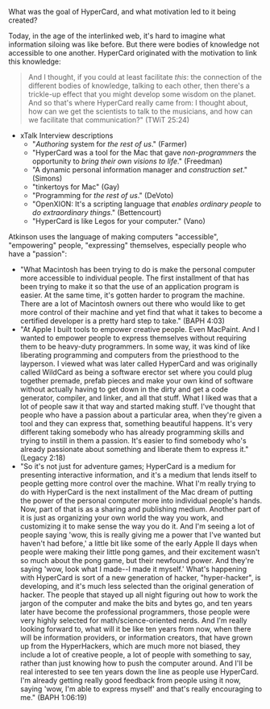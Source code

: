 What was the goal of HyperCard, and what motivation led to it being created?

Today, in the age of the interlinked web, it's hard to imagine what information siloing was like before. But there were bodies of knowledge not accessible to one another. HyperCard originated with the motivation to link this knowledge:

> And I thought, if you could at least facilitate *this*: the connection of the different bodies of knowledge, talking to each other, then there's a trickle-up effect that you might develop some wisdom on the planet. And so that's where HyperCard really came from: I thought about, how can we get the scientists to talk to the musicians, and how can we facilitate that communication?" (TWiT 25:24)

- xTalk Interview descriptions
  - "*Authoring* system for *the rest of us*." (Farmer)
  - "HyperCard was a tool for the Mac that gave *non-programmers* the opportunity to *bring their own visions to life*." (Freedman)
  - "A dynamic personal information manager and *construction set*." (Simons)
  - "tinkertoys for Mac" (Gay)
  - "Programming for *the rest of us*." (DeVoto)
  - "OpenXION: It's a scripting language that *enables* *ordinary people* to *do extraordinary things*." (Bettencourt)
  - "HyperCard is like Legos for your computer." (Vano)

Atkinson uses the language of making computers "accessible", "empowering" people, "expressing" themselves, especially people who have a "passion":

- "What Macintosh has been trying to do is make the personal computer more accessible to individual people. The first installment of that has been trying to make it so that the use of an application program is easier. At the same time, it's gotten harder to program the machine. There are a lot of Macintosh owners out there who would like to get more control of their machine and yet find that what it takes to become a certified developer is a pretty hard step to take." (BAPH 4:03)
- "At Apple I built tools to empower creative people. Even MacPaint. And I wanted to empower people to express themselves without requiring them to be heavy-duty programmers. In some way, it was kind of like liberating programming and computers from the priesthood to the layperson. I viewed what was later called HyperCard and was originally called WildCard as being a software erector set where you could plug together premade, prefab pieces and make your own kind of software without actually having to get down in the dirty and get a code generator, compiler, and linker, and all that stuff. What I liked was that a lot of people saw it that way and started making stuff. I've thought that people who have a passion about a particular area, when they're given a tool and they can express that, something beautiful happens. It's very different taking somebody who has already programming skills and trying to instill in them a passion. It's easier to find somebody who's already passionate about something and liberate them to express it." (Legacy 2:18)
- "So it's not just for adventure games; HyperCard is a medium for presenting interactive information, and it's a medium that lends itself to people getting more control over the machine. What I'm really trying to do with HyperCard is the next installment of the Mac dream of putting the power of the personal computer more into individual people's hands. Now, part of that is as a sharing and publishing medium. Another part of it is just as organizing your own world the way you work, and customizing it to make sense the way you do it. And I'm seeing a lot of people saying 'wow, this is really giving me a power that I've wanted but haven't had before,' a little bit like some of the early Apple II days when people were making their little pong games, and their excitement wasn't so much about the pong game, but their newfound power. And they're saying 'wow, look what I made--I made it myself.' What's happening with HyperCard is sort of a new generation of hacker, "hyper-hacker", is developing, and it's much less selected than the original generation of hacker. The people that stayed up all night figuring out how to work the jargon of the computer and make the bits and bytes go, and ten years later have become the professional programmers, those people were very highly selected for math/science-oriented nerds. And I'm really looking forward to, what will it be like ten years from now, when there will be information providers, or information creators, that have grown up from the HyperHackers, which are much more not biased, they include a lot of creative people, a lot of people with something to say, rather than just knowing how to push the computer around. And I'll be real interested to see ten years down the line as people use HyperCard. I'm already getting really good feedback from people using it now, saying 'wow, I'm able to express myself' and that's really encouraging to me." (BAPH 1:06:19)
